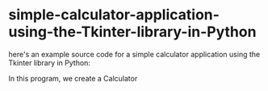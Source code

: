 # simple-calculator-application-using-the-Tkinter-library-in-Python


here's an example source code for a simple calculator application using the Tkinter library in Python:

In this program, we create a Calculator
